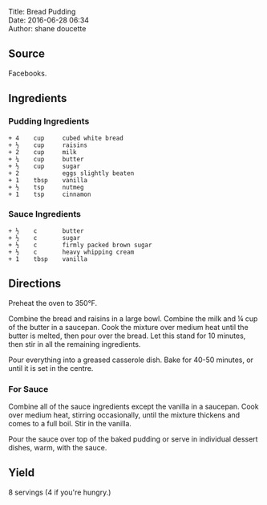 Title: Bread Pudding  
Date: 2016-06-28 06:34  
Author: shane doucette  


## Source
Facebooks.


## Ingredients

### Pudding Ingredients
~~~~
+ 4    cup     cubed white bread
+ ½    cup     raisins
+ 2    cup     milk
+ ¼    cup     butter
+ ½    cup     sugar
+ 2            eggs slightly beaten
+ 1    tbsp    vanilla
+ ½    tsp     nutmeg
+ 1    tsp     cinnamon
~~~~

### Sauce Ingredients
~~~~
+ ½    c       butter
+ ½    c       sugar
+ ½    c       firmly packed brown sugar
+ ½    c       heavy whipping cream
+ 1    tbsp    vanilla
~~~~


## Directions
Preheat the oven to 350°F. 

Combine the bread and raisins in a large bowl. Combine the milk and ¼ cup of the butter in a saucepan. Cook the mixture over medium heat until the butter is melted, then pour over the bread. Let this stand for 10 minutes, then stir in all the remaining ingredients. 

Pour everything into a greased casserole dish. Bake for 40-50 minutes, or until it is set in the centre.

### For Sauce
Combine all of the sauce ingredients except the vanilla in a saucepan. Cook over medium heat, stirring occasionally, until the mixture thickens and comes to a full boil. Stir in the vanilla.

Pour the sauce over top of the baked pudding or serve in individual dessert dishes, warm, with the sauce.


## Yield
8 servings (4 if you're hungry.)
